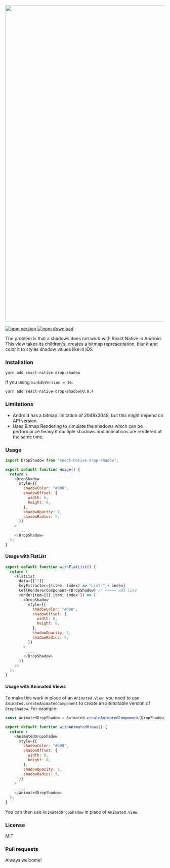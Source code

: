 
<img width="1000px"  src="./img/main.png" />

[![npm version](https://img.shields.io/npm/v/react-native-drop-shadow?color=green)](https://www.npmjs.com/package/react-native-drop-shadow) [![npm download](https://img.shields.io/npm/dm/react-native-drop-shadow?color=blue)](https://www.npmjs.com/package/react-native-drop-shadow)

The problem is that a shadows does not work with React Native in Android. This view takes its children's, creates a bitmap representation, blur it and color it to styles shadow values like in iOS

### Installation

`yarn add react-native-drop-shadow`

If you using `minSdkVersion = 16`:

`yarn add react-native-drop-shadow@0.0.4`

### Limitations

- Android has a bitmap limitation of 2048x2048, but this might depend on API version.
- Uses Bitmap Rendering to simulate the shadows which can be performance heavy if multiple shadows and animations are rendered at the same time.

### Usage

```js
import DropShadow from "react-native-drop-shadow";
```

```js
export default function usage() {
  return (
    <DropShadow
      style={{
        shadowColor: "#000",
        shadowOffset: {
          width: 0,
          height: 0,
        },
        shadowOpacity: 1,
        shadowRadius: 5,
      }}
    >
      ...
    </DropShadow>
  );
}
```

#### Usage with FlatList

```js
export default function withFlatList() {
  return (
    <FlatList
      data={[""]}
      keyExtractor={(item, index) => "List-" + index}
      CellRendererComponent={DropShadow} // <==== add line
      renderItem={({ item, index }) => (
        <DropShadow
          style={{
            shadowColor: "#000",
            shadowOffset: {
              width: 0,
              height: 0,
            },
            shadowOpacity: 1,
            shadowRadius: 5,
          }}
        >
          ...
        </DropShadow>
      )}
    />
  );
}
```

#### Usage with Animated Views

To make this work in place of an `Animated.View`, you need to use `Animated.createAnimatedComponent` to create an animatable version of `DropShadow`. For example:

```js
const AnimatedDropShadow = Animated.createAnimatedComponent(DropShadow);

export default function withAnimatedViews() {
  return (
    <AnimatedDropShadow
      style={{
        shadowColor: "#000",
        shadowOffset: {
          width: 0,
          height: 0,
        },
        shadowOpacity: 1,
        shadowRadius: 5,
      }}
    >
      ...
    </AnimatedDropShadow>
  );
}
```

You can then use `AnimatedDropShadow` in place of `Animated.View`.

### License

MIT

### Pull requests

Always welcome!
